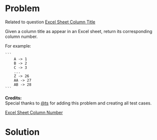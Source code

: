 
# Problem

Related to question [Excel Sheet Column
Title](https://leetcode.com/problems/excel-sheet-column-title/)

Given a column title as appear in an Excel sheet, return its corresponding
column number.

For example:

    ```
        A -> 1
        B -> 2
        C -> 3
        ...
        Z -> 26
        AA -> 27
        AB -> 28 
    ```

**Credits:**  
Special thanks to [@ts](https://leetcode.com/discuss/user/ts) for adding this
problem and creating all test cases.



[Excel Sheet Column Number](https://leetcode.com/problems/excel-sheet-column-number)

# Solution



